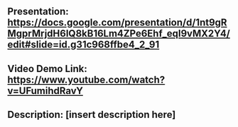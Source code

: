 ## Presentation: https://docs.google.com/presentation/d/1nt9gRMgprMrjdH6lQ8kB16Lm4ZPe6Ehf_eqI9vMX2Y4/edit#slide=id.g31c968ffbe4_2_91
## Video Demo Link: https://www.youtube.com/watch?v=UFumihdRavY

## Description: [insert description here]
